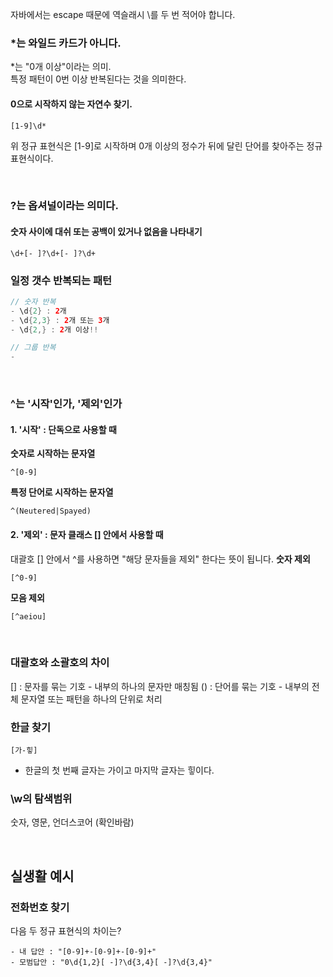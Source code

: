 
자바에서는 escape 때문에 역슬래시 \를 두 번 적어야 합니다.

### *는 와일드 카드가 아니다.

*는 "0개 이상"이라는 의미.  
특정 패턴이 0번 이상 반복된다는 것을 의미한다.

#### 0으로 시작하지 않는 자연수 찾기.
```
[1-9]\d*
```
위 정규 표현식은 [1-9]로 시작하며 0개 이상의 정수가 뒤에 달린 단어를 찾아주는 정규 표현식이다.

<br>


### ?는 옵셔널이라는 의미다.

#### 숫자 사이에 대쉬 또는 공백이 있거나 없음을 나타내기
```
\d+[- ]?\d+[- ]?\d+
```

  
### 일정 갯수 반복되는 패턴
```java
// 숫자 반복
- \d{2} : 2개
- \d{2,3} : 2개 또는 3개
- \d{2,} : 2개 이상!!

// 그룹 반복
- 
```

<br>


### ^는 '시작'인가, '제외'인가
#### 1. '시작' : 단독으로 사용할 때
**숫자로 시작하는 문자열**
```
^[0-9]
```
**특정 단어로 시작하는 문자열**
```
^(Neutered|Spayed)
```

#### 2. '제외' : 문자 클래스 [] 안에서 사용할 때
대괄호 [] 안에서 ^를 사용하면 "해당 문자들을 제외" 한다는 뜻이 됩니다.
**숫자 제외**
```
[^0-9]
```
**모음 제외**
```
[^aeiou]
```

<br>

### 대괄호와 소괄호의 차이
[] : 문자를 묶는 기호 - 내부의 하나의 문자만 매칭됨
() : 단어를 묶는 기호 - 내부의 전체 문자열 또는 패턴을 하나의 단위로 처리



### 한글 찾기
```
[가-힣]
```
- 한글의 첫 번째 글자는 가이고 마지막 글자는 힣이다.


### \w의 탐색범위
숫자, 영문, 언더스코어
(확인바람)

<br>


## 실생활 예시
### 전화번호 찾기
다음 두 정규 표현식의 차이는?
```
- 내 답안 : "[0-9]+-[0-9]+-[0-9]+"
- 모범답안 : "0\d{1,2}[ -]?\d{3,4}[ -]?\d{3,4}"
```

